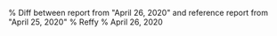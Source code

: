 % Diff between report from "April 26, 2020" and reference report from "April 25, 2020"
% Reffy
% April 26, 2020

